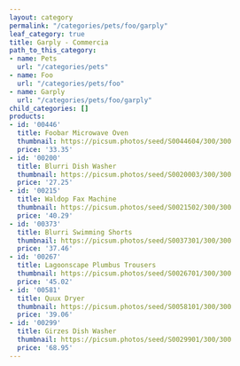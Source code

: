 ```yaml
---
layout: category
permalink: "/categories/pets/foo/garply"
leaf_category: true
title: Garply - Commercia
path_to_this_category:
- name: Pets
  url: "/categories/pets"
- name: Foo
  url: "/categories/pets/foo"
- name: Garply
  url: "/categories/pets/foo/garply"
child_categories: []
products:
- id: '00446'
  title: Foobar Microwave Oven
  thumbnail: https://picsum.photos/seed/S0044604/300/300
  price: '33.35'
- id: '00200'
  title: Blurri Dish Washer
  thumbnail: https://picsum.photos/seed/S0020003/300/300
  price: '27.25'
- id: '00215'
  title: Waldop Fax Machine
  thumbnail: https://picsum.photos/seed/S0021502/300/300
  price: '40.29'
- id: '00373'
  title: Blurri Swimming Shorts
  thumbnail: https://picsum.photos/seed/S0037301/300/300
  price: '37.46'
- id: '00267'
  title: Lagoonscape Plumbus Trousers
  thumbnail: https://picsum.photos/seed/S0026701/300/300
  price: '45.02'
- id: '00581'
  title: Quux Dryer
  thumbnail: https://picsum.photos/seed/S0058101/300/300
  price: '39.06'
- id: '00299'
  title: Girzes Dish Washer
  thumbnail: https://picsum.photos/seed/S0029901/300/300
  price: '68.95'
---
```

